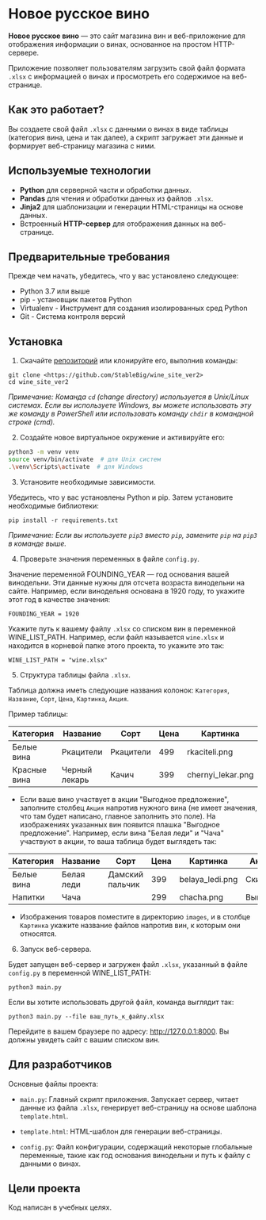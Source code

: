 # Новое русское вино

**Новое русское вино** — это сайт магазина вин и веб-приложение для отображения информации о винах, основанное на простом HTTP-сервере.

Приложение позволяет пользователям загрузить свой файл формата `.xlsx` с информацией о винах и просмотреть его содержимое на веб-странице.

## Как это работает?

Вы создаете свой файл `.xlsx` с данными о винах в виде таблицы (категория вина, цена и так далее), а скрипт загружает эти данные и формирует веб-страницу магазина с ними.

## Используемые технологии

* **Python** для серверной части и обработки данных.
* **Pandas** для чтения и обработки данных из файлов `.xlsx`.
* **Jinja2** для шаблонизации и генерации HTML-страницы на основе данных.
* Встроенный **HTTP-сервер** для отображения данных на веб-странице.

## Предварительные требования

Прежде чем начать, убедитесь, что у вас установлено следующее:

* Python 3.7 или выше
* pip - установщик пакетов Python
* Virtualenv - Инструмент для создания изолированных сред Python
* Git - Система контроля версий

## Установка

1. Скачайте [репозиторий](https://github.com/StableBig/wine_site_ver2) или клонируйте его, выполнив команды:

```
git clone <https://github.com/StableBig/wine_site_ver2>
cd wine_site_ver2
```

_Примечание: Команда  `cd` (change directory) используется в Unix/Linux системах. Если вы используете Windows, вы можете использовать эту же команду в PowerShell или использовать команду `chdir` в командной строке (cmd)._

2. Создайте новое виртуальное окружение и активируйте его:

```bash
python3 -m venv venv
source venv/bin/activate  # для Unix систем
.\venv\Scripts\activate  # для Windows
```

3. Установите необходимые зависимости.

Убедитесь, что у вас установлены Python и pip. Затем установите необходимые библиотеки:

```
pip install -r requirements.txt
```

_Примечание: Если вы используете `pip3` вместо `pip`, замените `pip` на `pip3` в команде выше._

4. Проверьте значения переменных в файле `config.py`.

Значение переменной FOUNDING_YEAR — год основания вашей винодельни. Эти данные нужны для отсчета возраста винодельни на сайте. Например, если винодельня основана в 1920 году, то укажите этот год в качестве значения:

```
FOUNDING_YEAR = 1920
```

Укажите путь к вашему файлу `.xlsx` со списком вин в переменной WINE_LIST_PATH. Например, если файл называется `wine.xlsx` и находится в корневой папке этого проекта, то укажите это так:

```
WINE_LIST_PATH = "wine.xlsx"
```

5. Структура таблицы файла `.xlsx`.

Таблица должна иметь следующие названия колонок: `Категория`, `Название`, `Сорт`, `Цена`, `Картинка`, `Акция`.

Пример таблицы:

| Категория    | Название      | Сорт      | Цена | Картинка       | Акция      |
|--------------|---------------|-----------|------|----------------|------------|
| Белые вина   | Ркацители     | Ркацители | 499  | rkaciteli.png  | Акция      |
| Красные вина | Черный лекарь | Качич     | 399  | chernyi_lekar.png  |         |

* Если ваше вино участвует в акции "Выгодное предложение", заполните столбец `Акция` напротив нужного вина (не имеет значения, что там будет написано, главное заполнить это поле). На изображениях указанных вин появится плашка "Выгодное предложение". Например, если вина "Белая леди" и "Чача" участвуют в акции, то ваша таблица будет выглядеть так:

| Категория  | Название   | Сорт            | Цена | Картинка        | Акция               |
|------------|------------|-----------------|------|-----------------|---------------------|
| Белые вина | Белая леди | Дамский пальчик | 399  | belaya_ledi.png | Скидка              |
| Напитки    | Чача       |                 | 299  | сhacha.png      | Выгодно |

* Изображения товаров поместите в директорию `images`, и в столбце `Картинка` укажите название файлов напротив вин, к которым они относятся.

6. Запуск веб-сервера.

Будет запущен веб-сервер и загружен файл `.xlsx`, указанный в файле `config.py` в переменной WINE_LIST_PATH:

```
python3 main.py
```

Если вы хотите использовать другой файл, команда выглядит так:

```
python3 main.py --file ваш_путь_к_файлу.xlsx
```

Перейдите в вашем браузере по адресу: http://127.0.0.1:8000. Вы должны увидеть сайт с вашим списком вин.

## Для разработчиков

Основные файлы проекта:

* `main.py`: Главный скрипт приложения. Запускает сервер, читает данные из файла `.xlsx`, генерирует веб-страницу на основе шаблона `template.html`.

* `template.html`: HTML-шаблон для генерации веб-страницы.

* `config.py`: Файл конфигурации, содержащий некоторые глобальные переменные, такие как год основания винодельни и путь к файлу с данными о винах.

## Цели проекта

Код написан в учебных целях.
